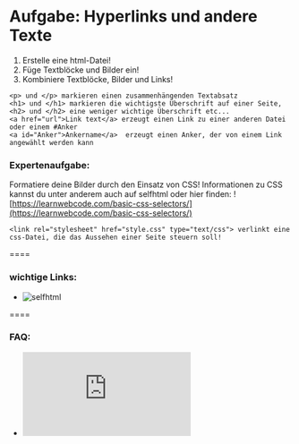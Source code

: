 Aufgabe: Hyperlinks und andere Texte
====

1. Erstelle eine html-Datei!
2. Füge Textblöcke und Bilder ein!
3. Kombiniere Textblöcke, Bilder und Links!


```
<p> und </p> markieren einen zusammenhängenden Textabsatz
<h1> und </h1> markieren die wichtigste Überschrift auf einer Seite, <h2> und </h2> eine weniger wichtige Überschrift etc...
<a href="url">Link text</a> erzeugt einen Link zu einer anderen Datei oder einem #Anker
<a id="Anker">Ankername</a>  erzeugt einen Anker, der von einem Link angewählt werden kann
```

### Expertenaufgabe:
Formatiere deine Bilder durch den Einsatz von CSS! Informationen zu CSS kannst du unter anderem auch auf selfhtml oder hier finden: ![https://learnwebcode.com/basic-css-selectors/](https://learnwebcode.com/basic-css-selectors/)


```
<link rel="stylesheet" href="style.css" type="text/css"> verlinkt eine css-Datei, die das Aussehen einer Seite steuern soll!
```


====

### wichtige Links:
* ![selfhtml](https://bit.ly/1gjBmCs)


====

### FAQ:
* ![Link zum FAQ](https://github.com/cartz/schule/blob/master/faq.md)